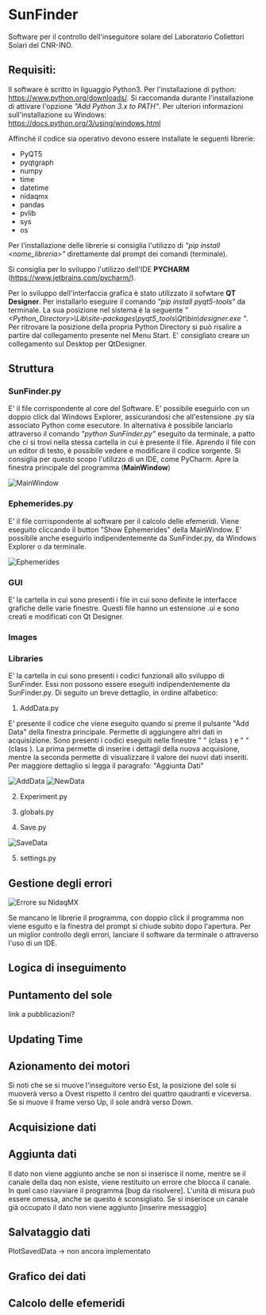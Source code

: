 # SunFinder
Software per il controllo dell'inseguitore solare del Laboratorio Collettori Solari del CNR-INO. 

## Requisiti:
Il software è scritto in liguaggio Python3. Per l'installazione di python: https://www.python.org/downloads/. Si raccomanda durante l'installazione di attivare l'opzione _"Add Python 3.x to PATH"_. Per ulteriori informazioni sull'installazione su Windows: https://docs.python.org/3/using/windows.html

Affinché il codice sia operativo devono essere installate le seguenti librerie:

* PyQT5
* pyqtgraph
* numpy
* time
* datetime
* nidaqmx
* pandas 
* pvlib
* sys
* os

Per l'installazione delle librerie si consiglia l'utilizzo di _"pip install <nome_libreria>"_ direttamente dal prompt dei comandi (terminale).
 
Si consiglia per lo sviluppo l'utilizzo dell'IDE **PYCHARM** (https://www.jetbrains.com/pycharm/). 

Per lo sviluppo dell'interfaccia grafica è stato utilizzato il sofwtare **QT Designer**. Per installarlo eseguire il comando _"pip install pyqt5-tools"_ da terminale. La sua posizione nel sistema è la seguente _" <Python_Directory>\Lib\site-packages\pyqt5_tools\Qt\bin\designer.exe "_. Per ritrovare la posizione della propria Python Directory si può risalire a partire dal collegamento presente nel Menu Start. E' consigliato creare un collegamento sul Desktop per QtDesigner.

## Struttura
### SunFinder.py
E' il file corrispondente al core del Software.  E' possibile eseguirlo con un doppio click dal Windows Explorer, assicurandosi che all'estensione .py sia associato Python come esecutore. In alternativa è possibile lanciarlo attraverso il comando _"python SunFinder.py"_ eseguito da terminale, a patto che ci si trovi nella stessa cartella in cui è presente il file. Aprendo il file con un editor di testo, è possibile vedere e modificare il codice sorgente. Si consiglia per questo scopo l'utilizzo di un IDE, come PyCharm.
Apre la finestra principale del programma (**MainWindow**)

![MainWindow](/Screenshots/MainWindow.JPG)

### Ephemerides.py
E' il file corrispondente al software per il calcolo delle efemeridi. Viene eseguito cliccando il button "Show Ephemerides" della MainWindow. E' possibile anche eseguirlo indipendentemente da SunFinder.py,  da Windows Explorer o da terminale.

![Ephemerides](/Screenshots/Emphemerides.JPG)

### GUI
E' la cartella in cui sono presenti i file in cui sono definite le interfacce grafiche delle varie finestre. Questi file hanno un estensione .ui e sono creati e modificati con Qt Designer. 

### Images


### Libraries
E' la cartella in cui sono presenti i codici funzionali allo sviluppo di SunFinder. Essi non possono essere eseguiti indipendentemente da SunFinder.py. Di seguito un breve dettaglio, in ordine alfabetico: 

1. AddData.py

E' presente il codice che viene eseguito quando si preme il pulsante "Add Data" della finestra principale. Permette di aggiungere altri dati in acquisizione. Sono presenti i codici eseguiti nelle finestre " " (class  ) e " " (class  ). La prima permette di inserire i dettagli della nuova acquisione, mentre la seconda permette di visualizzare il valore dei nuovi dati inseriti. Per maggiore dettaglio si legga il paragrafo: "Aggiunta Dati"

   ![AddData](/Screenshots/AddDataWindow.JPG)              ![NewData](/Screenshots/newDataWindow.JPG) 

2. Experiment.py

3. globals.py

4. Save.py

![SaveData](/Screenshots/SaveWindow.JPG) 

5. settings.py


## Gestione degli errori

![Errore su NidaqMX](/Screenshots/NI-DAQ_error.JPG)

Se mancano le librerie il programma, con doppio click il programma non viene esguito e la finestra del prompt si chiude subito dopo l'apertura. Per un miglior controllo degli errori, lanciare il software da terminale o attraverso l'uso di un IDE.

## Logica di inseguimento

## Puntamento del sole

link a pubblicazioni? 

## Updating Time

## Azionamento dei motori
Si noti che se si muove l'inseguitore verso Est, la posizione del sole si muoverà verso a Ovest rispetto il centro dei quattro qaudranti e viceversa. 
Se si muove il frame verso Up, il sole andrà verso Down. 

## Acquisizione dati 

## Aggiunta dati 
Il dato non viene aggiunto anche se non si inserisce il nome, mentre se il canale della daq non esiste, viene restituito un errore che blocca il canale. In quel caso riavviare il programma [bug da risolvere]. L'unità di misura può essere omessa, anche se questo è sconsigliato. 
Se si inserisce un canale già occupato il dato non viene aggiunto [inserire messaggio]

## Salvataggio dati
PlotSavedData -> non ancora implementato

## Grafico dei dati 

## Calcolo delle efemeridi
